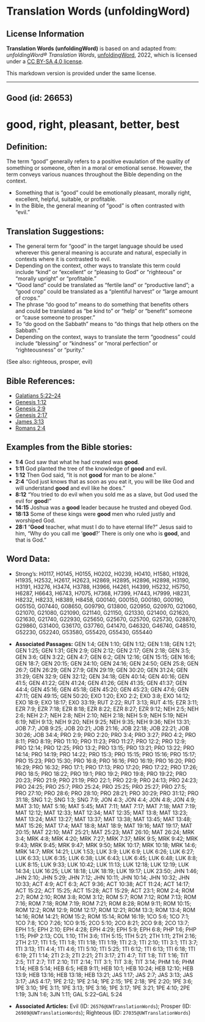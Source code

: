 # Translation Words (unfoldingWord)

## License Information

**Translation Words (unfoldingWord)** is based on and adapted from: _unfoldingWord® Translation Words_, [unfoldingWord](https://unfoldingword.org/utw), 2022, which is licensed under a [CC BY-SA 4.0 license](https://creativecommons.org/licenses/by-sa/4.0/legalcode.en).

This markdown version is provided under the same license.



--------------------------------

## Good (id: 26653)

good, right, pleasant, better, best
===================================

Definition:
-----------

The term “good” generally refers to a positive evaulation of the quality of something or someone, often in a moral or emotional sense. However, the term conveys various nuances throughout the Bible depending on the context.

* Something that is “good” could be emotionally pleasant, morally right, excellent, helpful, suitable, or profitable.
* In the Bible, the general meaning of “good” is often contrasted with “evil.”

Translation Suggestions:
------------------------

* The general term for “good” in the target language should be used wherever this general meaning is accurate and natural, especially in contexts where it is contrasted to evil.
* Depending on the context, other ways to translate this term could include “kind” or “excellent” or “pleasing to God” or “righteous” or “morally upright” or “profitable.”
* “Good land” could be translated as “fertile land” or “productive land”; a “good crop” could be translated as a “plentiful harvest” or “large amount of crops.”
* The phrase “do good to” means to do something that benefits others and could be translated as “be kind to” or “help” or “benefit” someone or “cause someone to prosper.”
* To “do good on the Sabbath” means to “do things that help others on the Sabbath.”
* Depending on the context, ways to translate the term “goodness” could include “blessing” or “kindness” or “moral perfection” or “righteousness” or “purity.”

(See also: righteous, prosper, evil)

Bible References:
-----------------

* [Galatians 5:22–24](https://ref.ly/Gal5:22-Gal5:24)
* [Genesis 1:12](https://ref.ly/Gen1:12)
* [Genesis 2:9](https://ref.ly/Gen2:9)
* [Genesis 2:17](https://ref.ly/Gen2:17)
* [James 3:13](https://ref.ly/Jas3:13)
* [Romans 2:4](https://ref.ly/Rom2:4)

Examples from the Bible stories:
--------------------------------

* **1:4** God saw that what he had created was **good**.
* **1:11** God planted the tree of the knowledge of **good** and evil.
* **1:12** Then God said, “It is not **good** for man to be alone.”
* **2:4** “God just knows that as soon as you eat it, you will be like God and will understand **good** and evil like he does.”
* **8:12** “You tried to do evil when you sold me as a slave, but God used the evil for **good**!”
* **14:15** Joshua was a **good** leader because he trusted and obeyed God.
* **18:13** Some of these kings were **good** men who ruled justly and worshiped God.
* **28:1** “**Good** teacher, what must I do to have eternal life?” Jesus said to him, “Why do you call me ‘**good**?’ There is only one who is **good**, and that is God.”

Word Data:
----------

* Strong’s: H0117, H0145, H0155, H0202, H0239, H0410, H1580, H1926, H1935, H2532, H2617, H2623, H2869, H2895, H2896, H2898, H3190, H3191, H3276, H3474, H3788, H3966, H4261, H4399, H5232, H5750, H6287, H6643, H6743, H7075, H7368, H7399, H7443, H7999, H8231, H8232, H8233, H8389, H8458, G00140, G00150, G00180, G00190, G05150, G07440, G08650, G09790, G13800, G20950, G20970, G21060, G21070, G21080, G21090, G21140, G21150, G21330, G21400, G21620, G21630, G21740, G22930, G25650, G25670, G25700, G25730, G28870, G29860, G31400, G36170, G37760, G41470, G46320, G46740, G48510, G52230, G52240, G53580, G55420, G55430, G55440

* **Associated Passages:** GEN 1:4; GEN 1:10; GEN 1:12; GEN 1:18; GEN 1:21; GEN 1:25; GEN 1:31; GEN 2:9; GEN 2:12; GEN 2:17; GEN 2:18; GEN 3:5; GEN 3:6; GEN 3:22; GEN 4:7; GEN 6:2; GEN 12:16; GEN 15:15; GEN 16:6; GEN 18:7; GEN 20:15; GEN 24:10; GEN 24:16; GEN 24:50; GEN 25:8; GEN 26:7; GEN 26:29; GEN 27:9; GEN 29:19; GEN 30:20; GEN 31:24; GEN 31:29; GEN 32:9; GEN 32:12; GEN 34:18; GEN 40:14; GEN 40:16; GEN 41:5; GEN 41:22; GEN 41:24; GEN 41:26; GEN 41:35; GEN 41:37; GEN 44:4; GEN 45:16; GEN 45:18; GEN 45:20; GEN 45:23; GEN 47:6; GEN 47:11; GEN 49:15; GEN 50:20; EXO 1:20; EXO 2:2; EXO 3:8; EXO 14:12; EXO 18:9; EXO 18:17; EXO 33:19; RUT 2:22; RUT 3:13; RUT 4:15; EZR 3:11; EZR 7:9; EZR 7:18; EZR 8:18; EZR 8:22; EZR 8:27; EZR 9:12; NEH 2:5; NEH 2:6; NEH 2:7; NEH 2:8; NEH 2:10; NEH 2:18; NEH 5:9; NEH 5:19; NEH 6:19; NEH 9:13; NEH 9:20; NEH 9:25; NEH 9:35; NEH 9:36; NEH 13:31; JOB 7:7; JOB 9:25; JOB 20:21; JOB 21:16; JOB 22:18; JOB 22:21; JOB 30:26; JOB 34:4; PRO 2:9; PRO 2:20; PRO 3:4; PRO 3:27; PRO 4:2; PRO 8:11; PRO 8:19; PRO 11:10; PRO 11:23; PRO 11:27; PRO 12:2; PRO 12:9; PRO 12:14; PRO 12:25; PRO 13:2; PRO 13:15; PRO 13:21; PRO 13:22; PRO 14:14; PRO 14:19; PRO 14:22; PRO 15:3; PRO 15:15; PRO 15:16; PRO 15:17; PRO 15:23; PRO 15:30; PRO 16:8; PRO 16:16; PRO 16:19; PRO 16:20; PRO 16:29; PRO 16:32; PRO 17:1; PRO 17:13; PRO 17:20; PRO 17:22; PRO 17:26; PRO 18:5; PRO 18:22; PRO 19:1; PRO 19:2; PRO 19:8; PRO 19:22; PRO 20:23; PRO 21:9; PRO 21:19; PRO 22:1; PRO 22:9; PRO 24:13; PRO 24:23; PRO 24:25; PRO 25:7; PRO 25:24; PRO 25:25; PRO 25:27; PRO 27:5; PRO 27:10; PRO 28:6; PRO 28:10; PRO 28:21; PRO 30:29; PRO 31:12; PRO 31:18; SNG 1:2; SNG 1:3; SNG 7:9; JON 4:3; JON 4:4; JON 4:8; JON 4:9; MAT 3:10; MAT 5:16; MAT 5:45; MAT 7:11; MAT 7:17; MAT 7:18; MAT 7:19; MAT 12:12; MAT 12:33; MAT 12:34; MAT 12:35; MAT 13:8; MAT 13:23; MAT 13:24; MAT 13:27; MAT 13:37; MAT 13:38; MAT 13:45; MAT 13:48; MAT 15:26; MAT 17:4; MAT 18:8; MAT 18:9; MAT 19:16; MAT 19:17; MAT 20:15; MAT 22:10; MAT 25:21; MAT 25:23; MAT 26:10; MAT 26:24; MRK 3:4; MRK 4:8; MRK 4:20; MRK 7:27; MRK 7:37; MRK 9:5; MRK 9:42; MRK 9:43; MRK 9:45; MRK 9:47; MRK 9:50; MRK 10:17; MRK 10:18; MRK 14:6; MRK 14:7; MRK 14:21; LUK 1:53; LUK 3:9; LUK 6:9; LUK 6:26; LUK 6:27; LUK 6:33; LUK 6:35; LUK 6:38; LUK 6:43; LUK 6:45; LUK 6:48; LUK 8:8; LUK 8:15; LUK 9:33; LUK 10:42; LUK 11:13; LUK 12:18; LUK 12:19; LUK 14:34; LUK 16:25; LUK 18:18; LUK 18:19; LUK 19:17; LUK 23:50; JHN 1:46; JHN 2:10; JHN 5:29; JHN 7:12; JHN 10:11; JHN 10:14; JHN 10:32; JHN 10:33; ACT 4:9; ACT 6:3; ACT 9:36; ACT 10:38; ACT 11:24; ACT 14:17; ACT 15:22; ACT 15:25; ACT 15:28; ACT 15:29; ACT 23:1; ROM 2:4; ROM 2:7; ROM 2:10; ROM 3:8; ROM 3:12; ROM 5:7; ROM 7:12; ROM 7:13; ROM 7:16; ROM 7:18; ROM 7:19; ROM 7:21; ROM 8:28; ROM 9:11; ROM 10:15; ROM 12:2; ROM 12:9; ROM 12:17; ROM 12:21; ROM 13:3; ROM 13:4; ROM 14:16; ROM 14:21; ROM 15:2; ROM 15:14; ROM 16:19; 1CO 5:6; 1CO 7:1; 1CO 7:8; 1CO 7:26; 1CO 9:15; 2CO 5:10; 2CO 8:21; 2CO 9:8; 2CO 13:7; EPH 1:5; EPH 2:10; EPH 4:28; EPH 4:29; EPH 5:9; EPH 6:8; PHP 1:6; PHP 1:15; PHP 2:13; COL 1:10; 1TH 3:6; 1TH 5:15; 1TH 5:21; 2TH 1:11; 2TH 2:16; 2TH 2:17; 1TI 1:5; 1TI 1:8; 1TI 1:18; 1TI 1:19; 1TI 2:3; 1TI 2:10; 1TI 3:1; 1TI 3:7; 1TI 3:13; 1TI 4:4; 1TI 4:6; 1TI 5:10; 1TI 5:25; 1TI 6:12; 1TI 6:13; 1TI 6:18; 1TI 6:19; 2TI 1:14; 2TI 2:3; 2TI 2:21; 2TI 3:17; 2TI 4:7; TIT 1:8; TIT 1:16; TIT 2:5; TIT 2:7; TIT 2:10; TIT 2:14; TIT 3:1; TIT 3:8; TIT 3:14; PHM 1:6; PHM 1:14; HEB 5:14; HEB 6:5; HEB 9:11; HEB 10:1; HEB 10:24; HEB 12:10; HEB 13:9; HEB 13:16; HEB 13:18; HEB 13:21; JAS 1:17; JAS 2:7; JAS 3:13; JAS 3:17; JAS 4:17; 1PE 2:12; 1PE 2:14; 1PE 2:15; 1PE 2:18; 1PE 2:20; 1PE 3:6; 1PE 3:10; 1PE 3:11; 1PE 3:13; 1PE 3:16; 1PE 3:17; 1PE 3:21; 1PE 4:10; 2PE 1:19; 3JN 1:6; 3JN 1:11; GAL 5:22–GAL 5:24
* **Associated Articles:** Evil (ID: `26576@UWTranslationWords`); Prosper (ID: `26989@UWTranslationWords`); Righteous (ID: `27035@UWTranslationWords`)

